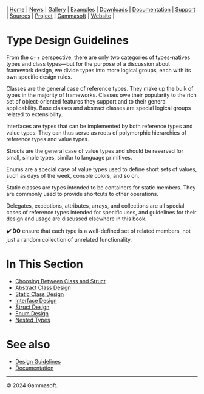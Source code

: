 | [Home](home.md) | [News](news.md) | [Gallery](gallery.md) | [Examples](examples.md) | [Downloads](downloads.md) | [Documentation](documentation.md) | [Support](support.md) | [Sources](https://github.com/gammasoft71/xtd) | [Project](https://sourceforge.net/projects/xtdpro/) | [Gammasoft](gammasoft.md) | [Website](https://gammasoft71.github.io/xtd) |

# Type Design Guidelines

From the c++ perspective, there are only two categories of types-natives types and class types—but for the purpose of a discussion about framework design, we divide types into more logical groups, each with its own specific design rules.

Classes are the general case of reference types. They make up the bulk of types in the majority of frameworks. Classes owe their popularity to the rich set of object-oriented features they support and to their general applicability. Base classes and abstract classes are special logical groups related to extensibility.

Interfaces are types that can be implemented by both reference types and value types. They can thus serve as roots of polymorphic hierarchies of reference types and value types.

Structs are the general case of value types and should be reserved for small, simple types, similar to language primitives.

Enums are a special case of value types used to define short sets of values, such as days of the week, console colors, and so on.

Static classes are types intended to be containers for static members. They are commonly used to provide shortcuts to other operations.

Delegates, exceptions, attributes, arrays, and collections are all special cases of reference types intended for specific uses, and guidelines for their design and usage are discussed elsewhere in this book.

**✔️ DO** ensure that each type is a well-defined set of related members, not just a random collection of unrelated functionality.

# In This Section

* [Choosing Between Class and Struct](choosing_between_class_and_struct.md)
* [Abstract Class Design](abstract_class_design.md)
* [Static Class Design](static_class_design.md)
* [Interface Design](interface_design.md)
* [Struct Design](struct_design.md)
* [Enum Design](enum_design.md)
* [Nested Types](nested_types.md)

# See also

* [Design Guidelines](design_guidelines.md)
* [Documentation](documentation.md)

______________________________________________________________________________________________

© 2024 Gammasoft.
